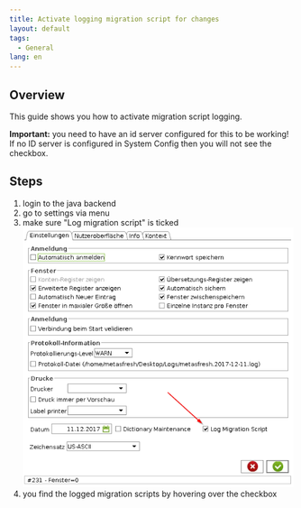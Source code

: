 ```yaml
---
title: Activate logging migration script for changes
layout: default
tags:  
  - General
lang: en
---
```


## Overview

This guide shows you how to activate migration script logging.

**Important:** you need to have an id server configured for this to be working! If no ID server is configured in System Config then you will not see the checkbox.

## Steps

1. login to the java backend
1. go to settings via menu
1. make sure "Log migration script" is ticked
![](assets/log_migration_script-cb71a.png)
1. you find the logged migration scripts by hovering over the checkbox
